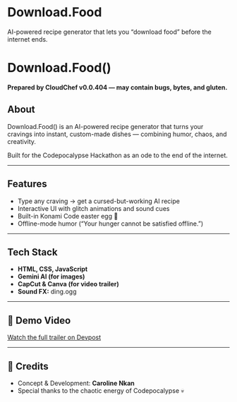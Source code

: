 # Download.Food
AI-powered recipe generator that lets you “download food” before the internet ends.
#  Download.Food()

**Prepared by CloudChef v0.0.404 — may contain bugs, bytes, and gluten.**

## About
Download.Food() is an AI-powered recipe generator that turns your cravings into instant, custom-made dishes — combining humor, chaos, and creativity.

Built for the Codepocalypse Hackathon as an ode to the end of the internet.

---

## Features
- Type any craving → get a cursed-but-working AI recipe  
- Interactive UI with glitch animations and sound cues  
- Built-in Konami Code easter egg 🍟  
- Offline-mode humor (“Your hunger cannot be satisfied offline.”)

---

## Tech Stack
- **HTML, CSS, JavaScript**  
- **Gemini AI (for images)**  
- **CapCut & Canva (for video trailer)**  
- **Sound FX:** ding.ogg  

---

## 🎥 Demo Video
[Watch the full trailer on Devpost](https://devpost.com/software/download-food)

---

## 🧾 Credits
- Concept & Development: **Caroline Nkan**  
- Special thanks to the chaotic energy of Codepocalypse 💀  

